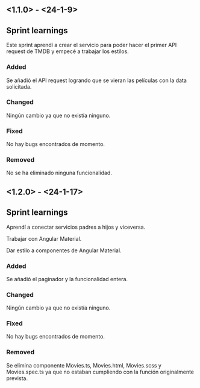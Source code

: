 ## <1.1.0> - <24-1-9>

## Sprint learnings

Este sprint aprendí a crear el servicio para poder hacer el primer API request de TMDB y empecé a trabajar los estilos.

### Added

Se añadió el API request logrando que se vieran las películas con la data solicitada.

### Changed

Ningún cambio ya que no existía ninguno.

### Fixed

No hay bugs encontrados de momento.

### Removed

No se ha eliminado ninguna funcionalidad.

## <1.2.0> - <24-1-17>

## Sprint learnings

Aprendí a conectar servicios padres a hijos y viceversa. 

Trabajar con Angular Material.

Dar estilo a componentes de Angular Material.

### Added

Se añadió el paginador y la funcionalidad entera.
### Changed

Ningún cambio ya que no existía ninguno.

### Fixed

No hay bugs encontrados de momento.

### Removed

Se elimina componente Movies.ts, Movies.html, Movies.scss y Movies.spec.ts ya que no estaban cumpliendo con la función originalmente prevista.
